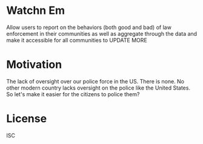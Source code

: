 # Watchn Em

Allow users to report on the behaviors (both good and bad) of law enforcement in their communities as well as aggregate through the data and make it accessible for all communities to UPDATE MORE

# Motivation

The lack of oversight over our police force in the US.  There is none.  No other modern country lacks oversight on the police like the United States.  So let's make it easier for the citizens to police them?

# License

ISC